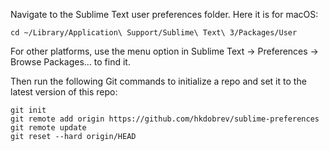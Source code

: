 Navigate to the Sublime Text user preferences folder.
Here it is for macOS:

```
cd ~/Library/Application\ Support/Sublime\ Text\ 3/Packages/User
```
For other platforms, use the menu option in Sublime Text -> Preferences -> Browse Packages... to find it.

Then run the following Git commands to initialize a repo and set it to the latest version of this repo:
```
git init
git remote add origin https://github.com/hkdobrev/sublime-preferences
git remote update
git reset --hard origin/HEAD
```
